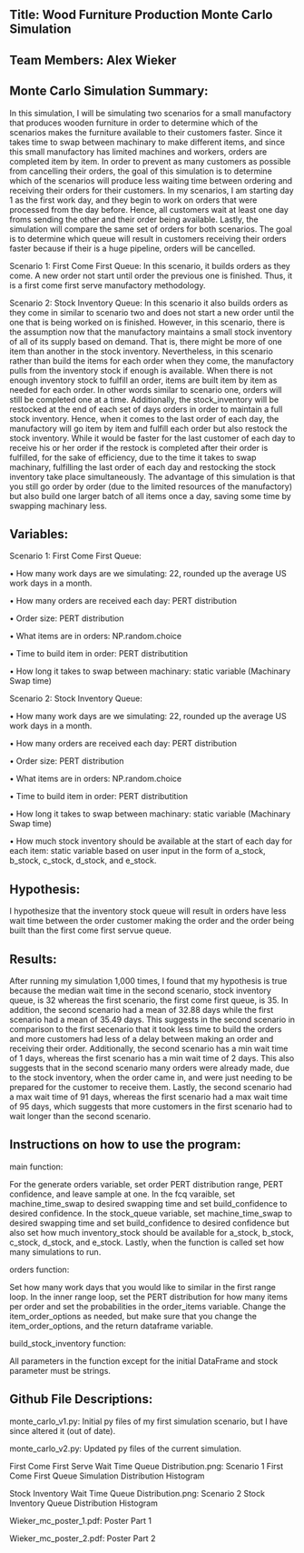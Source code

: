 ## Title: Wood Furniture Production Monte Carlo Simulation

## Team Members: Alex Wieker

## Monte Carlo Simulation Summary: 
In this simulation, I will be simulating two scenarios for a small manufactory that produces wooden furniture in order to determine which of the scenarios makes the furniture available to their customers faster. Since it takes time to swap between machinary to make different items, and since  this small manufactory has limited machines and workers, orders are completed item by item. In order to prevent as many customers as possible from cancelling their orders,  the goal of this simulation is  to determine which of the scenarios will produce less waiting time between ordering and receiving their orders for their customers. In my scenarios, I am starting  day 1 as the first work day, and they begin to work on orders that were processed from the day  before.  Hence, all customers wait at least one day froms sending the other and their order being available. Lastly, the simulation will compare the same  set of orders for both scenarios. The goal is to determine which queue will result in customers receiving their orders faster because if their is a huge pipeline, orders will be cancelled.
 
Scenario 1: First Come First Queue:
In this scenario, it builds orders as they come. A new order not start until order the previous one is  finished. Thus, it is a first come first serve manufactory  methodology. 

Scenario 2: Stock Inventory Queue:
In this scenario it also builds orders as they come in similar to scenario two and does not start a new order until the one that is being worked on is finished. However, in this scenario, there is the  assumption now that the manufactory maintains a small stock inventory of all of its supply based on demand. That is, there might be more of one item than another in the stock inventory. Nevertheless, in this scenario rather than build the items for each order when they come, the manufactory pulls from the inventory stock if enough is available. When there is not enough inventory stock to fulfill an order, items are built item by item as needed for each order. In other words similar to scenario one, orders will still be completed one at a time. Additionally, the stock_inventory will be restocked at the end of each set of days orders in order to maintain a full stock inventory. Hence, when it comes to the last order of each day, the manufactory will go item by item and fulfill each order but also restock the stock inventory. While it would be faster for the last customer of each day to receive his or her order if the restock is completed after their order is fulfilled, for the sake of efficiency, due to the time it takes to swap machinary, fulfilling the last order of each day and restocking the stock inventory take place simultaneously. The advantage of this simulation is that you still go order by order (due to the limited resources of the manufactory) but also build one larger batch of all items once a day, saving some time by swapping machinary less.

## Variables:
Scenario 1: First Come First Queue:

• How many work days are we simulating: 22, rounded up the average US work days in a month. 

• How many orders are received each day: PERT distribution 

• Order size: PERT distribution 

• What items are in orders: NP.random.choice

• Time to build item in order: PERT distributition

• How long it takes to swap between machinary: static variable (Machinary Swap time)

Scenario 2: Stock Inventory Queue:

• How many work days are we simulating: 22, rounded up the average US work days in a month. 

• How many orders are received each day: PERT distribution 

• Order size: PERT distribution 

• What items are in orders: NP.random.choice

• Time to build item in order: PERT distributition

• How long it takes to swap between machinary: static variable (Machinary Swap time)

• How much stock inventory should be available at the start of each day for each item: static variable based on user input in the form of a_stock, b_stock, c_stock,  d_stock, and e_stock.

## Hypothesis: 
I hypothesize that the inventory stock queue will result in orders have less wait time between the order customer making the order and the order being built than the first come first servue queue.  

## Results: 

After running my simulation 1,000 times, I found that my hypothesis is true because the median wait time in the second scenario, stock inventory queue, is 32 whereas the first scenario, the first come first queue, is 35. In addition, the second scenario had a mean of 32.88 days while the first scenario had a mean of 35.49 days. This suggests in the second scenario in comparison to the first secenario that it took less time to build the orders and more customers had less of a delay between making an order and receiving their order.  Additionally, the second scenario has a min wait time of 1 days, whereas the first scenario has a min wait time of 2 days. This also suggests that in the second scenario many orders were already made, due to the stock inventory, when the order came in, and  were just needing to be prepared for the customer to receive them. Lastly, the second scenario had a max wait time of 91 days, whereas the first scenario had a max wait time of 95 days, which suggests that more customers in the first scenario had to wait longer than the second scenario.

## Instructions on how to use the program:
main function: 

For the generate orders variable, set order PERT distribution range, PERT confidence, and leave sample at one. In the fcq varaible, set machine_time_swap to desired swapping time and set build_confidence to desired confidence.
In the  stock_queue variable, set machine_time_swap to desired swapping time and set build_confidence to desired confidence but also set how much inventory_stock should be available for  a_stock, b_stock, c_stock, d_stock, and e_stock. Lastly, when the function is called set how many simulations to run.

orders function: 

Set how many work days that you would like to similar in the first range loop. 
In the inner range loop, set the PERT distribution for how many items per order and set the probabilities in the order_items variable. Change the item_order_options as needed, but make sure that you change the item_order_options, and the return dataframe variable.

build_stock_inventory function:

All parameters in the function except for the initial DataFrame and stock parameter must be strings.


## Github File Descriptions:

monte_carlo_v1.py: Initial py files of my first simulation scenario, but I have since altered it (out of date).

monte_carlo_v2.py: Updated py files of the current simulation.

First Come First Serve Wait Time Queue Distribution.png: Scenario 1 First Come First Queue Simulation Distribution Histogram

Stock Inventory Wait Time Queue Distribution.png: Scenario 2 Stock Inventory Queue Distribution Histogram

Wieker_mc_poster_1.pdf: Poster Part 1

Wieker_mc_poster_2.pdf: Poster Part 2
